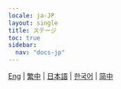 ```yaml
---
locale: ja-JP
layout: single
title: ステージ
toc: true
sidebar:
  nav: "docs-jp"
---
```

[Eng](/dancexr/features/stages) | [繁中](/tw/dancexr/features/stages) | [日本語](/jp/dancexr/features/stages) | [한국어](/kr/dancexr/features/stages) | [简中](/zh/dancexr/features/stages)

